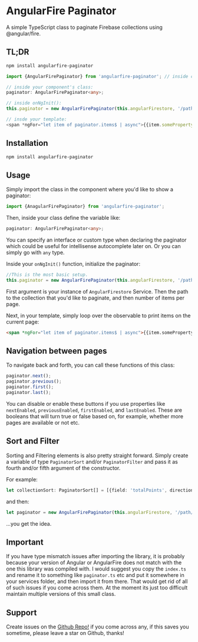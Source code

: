 # AngularFire Paginator
A simple TypeScript class to paginate Firebase collections using @angular/fire.


## TL;DR
```bash
npm install angularfire-paginator

```
```ts
import {AngularFirePaginator} from 'angularfire-paginator'; // inside component (not module)

// inside your component's class:
paginator: AngularFirePaginator<any>;

// inside onNgInit():
this.paginator = new AngularFirePaginator(this.angularFirestore, '/path/to/collection', 5);

// insde your template:
<span *ngFor="let item of paginator.items$ | async">{{item.someProperty}}</span>
```

## Installation
```bash
npm install angularfire-paginator
```

## Usage
Simply import the class in the component where you'd like to show a paginator:

```ts
import {AnagularFirePaginator} from 'angularfire-paginator';
```

Then, inside your class define the variable like:

```ts
paginator: AngularFirePaginator<any>;
```

You can specify an interface or custom type when declaring the paginator which could be useful for intellisense autocomplete later on. 
Or you can simply go with `any` type.

Inside your `onNgInit()` function, initialize the paginator:

```ts
//This is the most basic setup.
this.paginator = new AngularFirePaginator(this.angularFirestore, '/path/to/collection/', 5);
```
First argument is your instance of `AngularFirestore` Service. Then the path to the collection that you'd like to paginate, and then number of items per page.

Next, in your template, simply loop over the observable to print items on the current page:
```html
<span *ngFor="let item of paginator.items$ | async">{{item.someProperty}}</span>
```

## Navigation between pages
To navigate back and forth, you can call these functions of this class:

```ts
paginator.next();
paginator.previous();
paginator.first();
paginator.last();
```

You can disable or enable these buttons if you use properties like `nextEnabled`, `previousEnabled`, `firstEnabled`, and `lastEnabled`.
These are booleans that will turn true or false based on, for example, whether more pages are available or not etc.

## Sort and Filter

Sorting and Filtering elements is also pretty straight forward. Simply create a variable of type `PaginatorSort` and/or `PaginatorFilter` and pass it as fourth and/or fifth argument of the constructor.

For example:

```ts
let collectionSort: PaginatorSort[] = [{field: 'totalPoints', direction: 'desc'}];
```

and then:
```ts
let paginator = new AngularFirePaginator(this.angularFirestore, '/path/to/collection', 5, this.collectionSort);
```

...you get the idea.


## Important
If you have type mismatch issues after importing the library, it is probably because your version of Angular or 
AngularFire does not match with the one this library was compiled with. I would suggest you copy the `index.ts` and 
rename it to something like `paginator.ts` etc and put it somewhere in your services folder, and then import it from 
there. That would get rid of all of such issues if you come across them. At the moment its just too difficult maintain 
multiple versions of this small class.

## Support
Create issues on the [Github Repo!](https://github.com/ibnyusrat/angularfire-paginator/issues) if you come across any, if this saves you sometime, please leave a star on Github, thanks!
